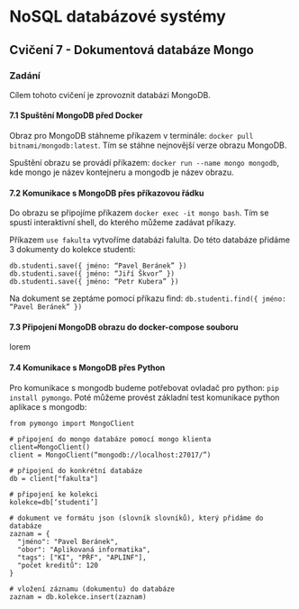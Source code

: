 # NoSQL databázové systémy

## Cvičení 7 - Dokumentová databáze Mongo

### Zadání

Cílem tohoto cvičení je zprovoznit databázi MongoDB.

#### 7.1 Spuštění MongoDB před Docker

Obraz pro MongoDB stáhneme příkazem v terminále: ```docker pull bitnami/mongodb:latest```. Tím se stáhne nejnovější verze obrazu MongoDB. 

Spuštění obrazu se provádí příkazem: ```docker run --name mongo mongodb```, kde mongo je název kontejneru a mongodb je název obrazu.

#### 7.2 Komunikace s MongoDB přes příkazovou řádku

Do obrazu se připojíme příkazem ```docker exec -it mongo bash```. Tím se spustí interaktivní shell, do kterého můžeme zadávat příkazy.

Příkazem ```use fakulta``` vytvoříme databázi falulta. Do této databáze přidáme 3 dokumenty do kolekce studenti:

```
db.studenti.save({ jméno: “Pavel Beránek” })
db.studenti.save({ jméno: “Jiří Škvor” })
db.studenti.save({ jméno: “Petr Kubera” })
```

Na dokument se zeptáme pomocí příkazu find: ```db.studenti.find({ jméno: “Pavel Beránek” })```

#### 7.3 Připojení MongoDB obrazu do docker-compose souboru

lorem

#### 7.4 Komunikace s MongoDB přes Python

Pro komunikace s mongodb budeme potřebovat ovladač pro python: ```pip install pymongo```. Poté můžeme provést základní test komunikace python aplikace s mongodb:
```
from pymongo import MongoClient
  
# připojení do mongo databáze pomocí mongo klienta
client=MongoClient()
client = MongoClient(“mongodb://localhost:27017/”)
  
# připojení do konkrétní databáze
db = client["fakulta"]
  
# připojení ke kolekci
kolekce=db[‘studenti’]
  
# dokument ve formátu json (slovník slovníků), který přidáme do databáze
zaznam = {
  "jméno": "Pavel Beránek", 
  "obor": "Aplikovaná informatika", 
  "tags": ["KI", "PŘF", "APLINF"], 
  "počet kreditů": 120
}
  
# vložení záznamu (dokumentu) do databáze
zaznam = db.kolekce.insert(zaznam)

```
